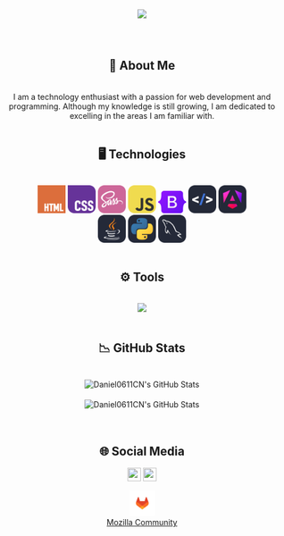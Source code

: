 <div align="center">
    <h1 align="center">
        <img src="https://readme-typing-svg.herokuapp.com/?font=Righteous&size=35&center=true&vCenter=true&width=500&height=70&duration=4000&lines=Hello+There!+👋;+I'm+Daniel+Clavijo!;" />
    </h1>
</div>

<br/>

<div align="center">
    <h2>🌠 About Me</h2>
</div>

<br/>

<div align="center">
    I am a technology enthusiast with a passion for web development and programming. Although my knowledge is still growing, I am dedicated to excelling in the areas I am familiar with.
</div>

<br/>

<div align="center">
    <h2>🖥️ Technologies</h2>
</div>

<br/>

<div align="center">
    <img src="https://raw.githubusercontent.com/Daniel0611CN/Daniel0611CN/refs/heads/main/img/html.svg"  width="50px"/>
    <img src="https://raw.githubusercontent.com/Daniel0611CN/Daniel0611CN/refs/heads/main/img/css.svg"  width="50px"/>
    <img src="https://raw.githubusercontent.com/Daniel0611CN/Daniel0611CN/refs/heads/main/img/sass.svg"  width="50px"/>
    <img src="https://raw.githubusercontent.com/Daniel0611CN/Daniel0611CN/refs/heads/main/img/javascript.svg"  width="50px"/>
    <img src="https://raw.githubusercontent.com/Daniel0611CN/Daniel0611CN/refs/heads/main/img/bootstrap.svg"  width="50px"/>
    <img src="https://raw.githubusercontent.com/Daniel0611CN/Daniel0611CN/refs/heads/main/img/htmx-auto.svg"  width="50px"/>
    <img src="https://raw.githubusercontent.com/Daniel0611CN/Daniel0611CN/refs/heads/main/img/angular-auto.svg"  width="50px"/>
    <br/>
    <img src="https://raw.githubusercontent.com/Daniel0611CN/Daniel0611CN/refs/heads/main/img/java-auto.svg"  width="50px"/>
    <img src="https://raw.githubusercontent.com/Daniel0611CN/Daniel0611CN/refs/heads/main/img/python-auto.svg"  width="50px"/>
    <img src="https://raw.githubusercontent.com/Daniel0611CN/Daniel0611CN/refs/heads/main/img/mysql-auto.svg"  width="50px"/>
    <br/>
</div>

<br/>

<div align="center">
    <h2>⚙️ Tools</h2>
</div>

<br/>

<div align="center">
    <img src="https://skillicons.dev/icons?i=github,vscode,eclipse,idea,docker"/>
</div>

<br/>

<div align="center">
    <h2>📉 GitHub Stats</h2>
</div>

<br/>

<div align="center">
    <img align="center" src="https://github-readme-stats.vercel.app/api?username=Daniel0611CN&include_all_commits=true&count_private=true&show_icons=true&line_height=20&title_color=7A7ADB&icon_color=2234AE&text_color=D3D3D3&bg_color=0,000000,130F40&rank_icon=github"         alt="Daniel0611CN's GitHub Stats">
</div>

<br/>

<div align="center">
<img align="center" src="https://github-readme-stats.vercel.app/api/top-langs/?username=Daniel0611CN&include_all_commits=true&count_private=true&show_icons=true&line_height=20&hide_progress=true&title_color=7A7ADB&icon_color=2234AE&text_color=D3D3D3&bg_color=0,000000,130F40" alt="Daniel0611CN's GitHub Stats">
</div>

<br/>

<br/>

<div align="center">
    <h2>🌐 Social Media</h2>
</div>

<p align="center">    
    <a href="https://www.linkedin.com/in/daniel-clavijo-nu%C3%B1ez/" alt="LinkedIn"><img src="https://github.com/nitish-awasthi/nitish-awasthi/blob/master/174857.png" height="24" width="24"></a>
    <a href="mailto:daniclavijonunez@gmail.com" alt="Contact Me"><img src="https://github.com/nitish-awasthi/nitish-awasthi/blob/master/gmail-512.webp" height="24" width="24"></a>
</p>
<p align="center">
    <a href="https://gitlab.com/Daniel0611CN" alt="GitLab"><img src="https://github.com/Daniel0611CN/Daniel0611CN/blob/main/images/gitlab.svg" heigth="45" width="45"/></a>
    <br>
    <a href="https://connect.mozilla.org/t5/user/viewprofilepage/user-id/52155">Mozilla Community</a>
</p>
